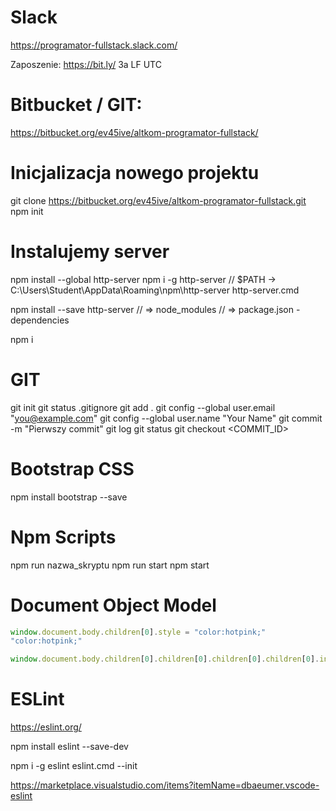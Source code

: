 # Slack
https://programator-fullstack.slack.com/

Zaposzenie:
https://bit.ly/ 3a LF UTC 

# Bitbucket / GIT:
https://bitbucket.org/ev45ive/altkom-programator-fullstack/

# Inicjalizacja nowego projektu
git clone https://bitbucket.org/ev45ive/altkom-programator-fullstack.git 
npm init 

# Instalujemy server
npm install --global http-server 
npm i -g http-server 
// $PATH -> C:\Users\Student\AppData\Roaming\npm\http-server
http-server.cmd

npm install --save http-server 
// => node_modules
// => package.json - dependencies

npm i

# GIT
git init 
git status
.gitignore
git add .
git config --global user.email "you@example.com"
git config --global user.name "Your Name"
git commit -m "Pierwszy commit"
git log 
git status
git checkout <COMMIT_ID>

# Bootstrap CSS
npm install bootstrap --save 

# Npm Scripts
npm run nazwa_skryptu
npm run start
npm start

# Document Object Model
```js
window.document.body.children[0].style = "color:hotpink;"
"color:hotpink;"

window.document.body.children[0].children[0].children[0].children[0].innerText = "Lubie placki!"
```

# ESLint
https://eslint.org/

npm install eslint --save-dev

npm i  -g eslint
eslint.cmd --init

https://marketplace.visualstudio.com/items?itemName=dbaeumer.vscode-eslint

<!-- npm i -D eslint-config-prettier eslint-plugin-prettier -->
